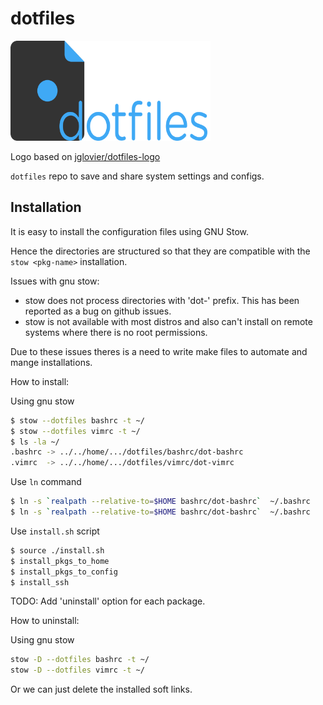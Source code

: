 dotfiles
========

<img src="dotfiles_logo_edited.png"
     alt="dotfiles logo"
     title="dotfiles logo"
     width="320">

Logo based on [jglovier/dotfiles-logo][dotfiles_logo_repo]

`dotfiles` repo to save and share system settings and configs.

Installation
------------

It is easy to install the configuration files using GNU Stow.

Hence the directories are structured so that they are compatible with the
`stow <pkg-name>` installation.

Issues with gnu stow:

* stow does not process directories with 'dot-' prefix. This has been reported
  as a bug on github issues.
* stow is not available with most distros and also can't install on remote
  systems where there is no root permissions.

Due to these issues theres is a need to write make files to automate and mange
installations.

How to install:

Using gnu stow

```sh
$ stow --dotfiles bashrc -t ~/
$ stow --dotfiles vimrc -t ~/
$ ls -la ~/
.bashrc -> ../../home/.../dotfiles/bashrc/dot-bashrc
.vimrc  -> ../../home/.../dotfiles/vimrc/dot-vimrc
```

Use `ln` command

```bash
$ ln -s `realpath --relative-to=$HOME bashrc/dot-bashrc`  ~/.bashrc
$ ln -s `realpath --relative-to=$HOME bashrc/dot-bashrc`  ~/.bashrc
```

Use `install.sh` script

```sh
$ source ./install.sh
$ install_pkgs_to_home
$ install_pkgs_to_config
$ install_ssh
```

TODO: Add 'uninstall' option for each package.

How to uninstall:

Using gnu stow

```bash
stow -D --dotfiles bashrc -t ~/
stow -D --dotfiles vimrc -t ~/
```

Or we can just delete the installed soft links.

<!-- Links -->
[dotfiles_logo_repo]: https://github.com/jglovier/dotfiles-logo "go to jglovier/dotfiles-logo"
